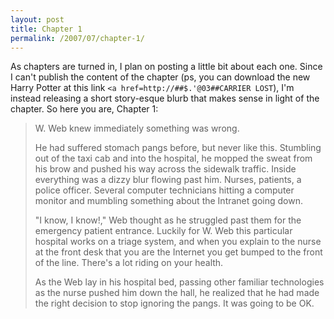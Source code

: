 ```yaml
---
layout: post
title: Chapter 1
permalink: /2007/07/chapter-1/
---
```


As chapters are turned in, I plan on posting a little bit about each one. Since
I can't publish the content of the chapter (ps, you can download the new Harry
Potter at this link `<a href=http://##$.'@03##CARRIER LOST`), I'm instead
releasing a short story-esque blurb that makes sense in light of the chapter.
So here you are, Chapter 1:

> W. Web knew immediately something was wrong.
> 
> He had suffered stomach pangs before, but never like this. Stumbling out of
> the taxi cab and into the hospital, he mopped the sweat from his brow and
> pushed his way across the sidewalk traffic. Inside everything was a dizzy
> blur flowing past him. Nurses, patients, a police officer. Several computer
> technicians hitting a computer monitor and mumbling something about the
> Intranet going down.
> 
> "I know, I know!," Web thought as he struggled past them for the emergency
> patient entrance. Luckily for W. Web this particular hospital works on a
> triage system, and when you explain to the nurse at the front desk that you
> are the Internet you get bumped to the front of the line.  There's a lot
> riding on your health.
>
> As the Web lay in his hospital bed, passing other familiar technologies as
> the nurse pushed him down the hall, he realized that he had made the right
> decision to stop ignoring the pangs. It was going to be OK.

